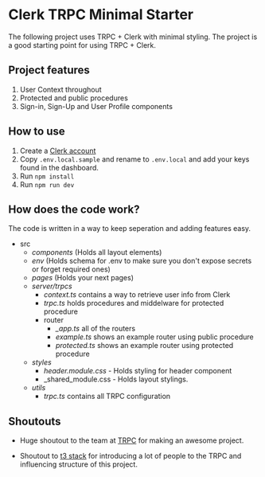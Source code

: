 # Clerk TRPC Minimal Starter

The following project uses TRPC + Clerk with minimal styling. The project is a good starting point for using TRPC + Clerk.

## Project features

1. User Context throughout
2. Protected and public procedures
3. Sign-in, Sign-Up and User Profile components

## How to use

1. Create a [Clerk account](https://dashboard.clerk.dev/sign-up)
2. Copy `.env.local.sample` and rename to `.env.local` and add your keys found in the dashboard.
3. Run `npm install`
4. Run `npm run dev`

## How does the code work?

The code is written in a way to keep seperation and adding features easy.

- src
  - _components_ (Holds all layout elements)
  - _env_ (Holds schema for .env to make sure you don't expose secrets or forget required ones)
  - _pages_ (Holds your next pages)
  - _server/trpcs_
    - _context.ts_ contains a way to retrieve user info from Clerk
    - _trpc.ts_ holds procedures and middelware for protected procedure
    - router
      - _\_app.ts_ all of the routers
      - _example.ts_ shows an example router using public procedure
      - _protected.ts_ shows an example router using protected procedure
  - _styles_
    - _header.module.css_ - Holds styling for header component
    - \_shared_module.css - Holds layout stylings.
  - _utils_
    - _trpc.ts_ contains all TRPC configuration

## Shoutouts

- Huge shoutout to the team at [TRPC](https://trpc.io) for making an awesome project.

- Shoutout to [t3 stack](https://create.t3.gg/) for introducing a lot of people to the TRPC and influencing structure of this project.
